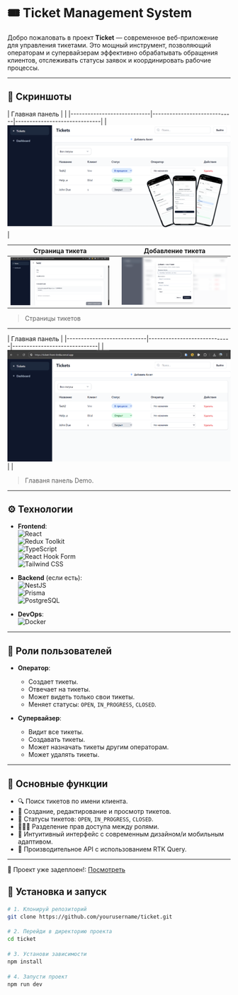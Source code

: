# 🎟️ Ticket Management System

Добро пожаловать в проект **Ticket** — современное веб-приложение для управления тикетами. Это мощный инструмент, позволяющий операторам и супервайзерам эффективно обрабатывать обращения клиентов, отслеживать статусы заявок и координировать рабочие процессы.

---

## 📸 Скриншоты

| Главная панель             | |
|----------------------------|-----------------------------|------------------------------|
| ![Dashboard](./screenshots/demo.svg) | 

| Страница тикета             |              |           Добавление тикета    |
|----------------------------|-----------------------------|------------------------------|
| ![Dashboard](./screenshots/eleven.png) | | ![Dashboard](./screenshots/twelve.png) || 
> Страницы тикетов
---

| Главная панель             | 
|----------------------------|-----------------------------|------------------------------|
| ![Dashboard](./screenshots/thirteen.png) | |
> Главаня панель Demo.

---

## ⚙️ Технологии

- **Frontend**:  
  ![React](https://img.shields.io/badge/-React-61DAFB?logo=react&logoColor=white&style=flat-square)  
  ![Redux Toolkit](https://img.shields.io/badge/-Redux%20Toolkit-764ABC?logo=redux&logoColor=white&style=flat-square)  
  ![TypeScript](https://img.shields.io/badge/-TypeScript-3178C6?logo=typescript&logoColor=white&style=flat-square)  
  ![React Hook Form](https://img.shields.io/badge/-React%20Hook%20Form-EC5990?logo=reacthookform&logoColor=white&style=flat-square)  
  ![Tailwind CSS](https://img.shields.io/badge/-Tailwind%20CSS-38B2AC?logo=tailwindcss&logoColor=white&style=flat-square)


- **Backend** (если есть):  
  ![NestJS](https://img.shields.io/badge/-NestJS-E0234E?logo=nestjs&logoColor=white&style=flat-square)  
  ![Prisma](https://img.shields.io/badge/-Prisma-2D3748?logo=prisma&logoColor=white&style=flat-square)  
  ![PostgreSQL](https://img.shields.io/badge/-PostgreSQL-4169E1?logo=postgresql&logoColor=white&style=flat-square)

- **DevOps**:  
  ![Docker](https://img.shields.io/badge/-Docker-2496ED?logo=docker&logoColor=white&style=flat-square)

---

## 👤 Роли пользователей

- **Оператор**:
  - Создает тикеты.
  - Отвечает на тикеты.
  - Может видеть только свои тикеты.
  - Меняет статусы: `OPEN`, `IN_PROGRESS`, `CLOSED`.

- **Супервайзер**:
  - Видит все тикеты.
  - Создавать тикеты.
  - Может назначать тикеты другим операторам.
  - Может удалять тикеты.

---

## 📂 Основные функции

- 🔍 Поиск тикетов по имени клиента.
- 📝 Создание, редактирование и просмотр тикетов.
- 🔄 Статусы тикетов: `OPEN`, `IN_PROGRESS`, `CLOSED`.
- 🧑‍🤝‍🧑 Разделение прав доступа между ролями.
- 🧠 Интуитивный интерфейс с современным дизайном/и мобильным адаптивом.
- 🚀 Производительное API с использованием RTK Query.

---
🧪 Проект уже задеплоен!: [Посмотреть](https://ticket-front-6m8a.vercel.app/)

## 🧪 Установка и запуск

```bash
# 1. Клонируй репозиторий
git clone https://github.com/yourusername/ticket.git

# 2. Перейди в директорию проекта
cd ticket

# 3. Установи зависимости
npm install

# 4. Запусти проект
npm run dev
